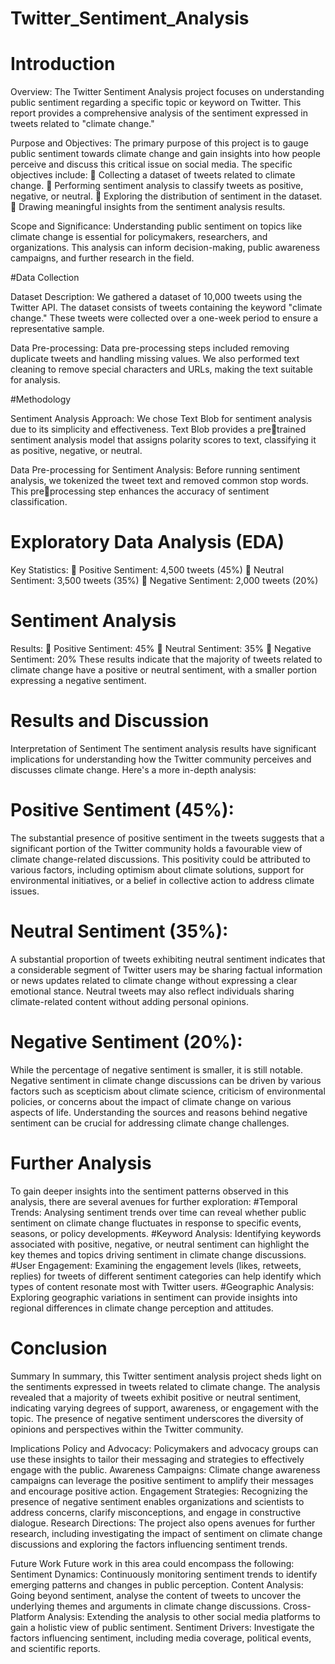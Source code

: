 # Twitter_Sentiment_Analysis

# Introduction

Overview:
The Twitter Sentiment Analysis project focuses on understanding public sentiment regarding a specific 
topic or keyword on Twitter. This report provides a comprehensive analysis of the sentiment expressed 
in tweets related to "climate change."

Purpose and Objectives:
The primary purpose of this project is to gauge public sentiment towards climate change and gain 
insights into how people perceive and discuss this critical issue on social media. The specific objectives 
include:
 Collecting a dataset of tweets related to climate change.
 Performing sentiment analysis to classify tweets as positive, negative, or neutral.
 Exploring the distribution of sentiment in the dataset.
 Drawing meaningful insights from the sentiment analysis results.

Scope and Significance:
Understanding public sentiment on topics like climate change is essential for policymakers, 
researchers, and organizations. This analysis can inform decision-making, public awareness 
campaigns, and further research in the field.

#Data Collection

Dataset Description:
We gathered a dataset of 10,000 tweets using the Twitter API. The dataset consists of tweets containing the 
keyword "climate change." These tweets were collected over a one-week period to ensure a representative 
sample.

Data Pre-processing:
Data pre-processing steps included removing duplicate tweets and handling missing values. We also performed 
text cleaning to remove special characters and URLs, making the text suitable for analysis.

#Methodology

Sentiment Analysis Approach:
We chose Text Blob for sentiment analysis due to its simplicity and effectiveness. Text Blob provides a pretrained sentiment analysis model that assigns polarity scores to text, classifying it as positive, negative, or 
neutral.

Data Pre-processing for Sentiment Analysis:
Before running sentiment analysis, we tokenized the tweet text and removed common stop words. This preprocessing step enhances the accuracy of sentiment classification.

# Exploratory Data Analysis (EDA)

Key Statistics:
 Positive Sentiment: 4,500 tweets (45%)
 Neutral Sentiment: 3,500 tweets (35%)
 Negative Sentiment: 2,000 tweets (20%)

# Sentiment Analysis

Results:
 Positive Sentiment: 45%
 Neutral Sentiment: 35%
 Negative Sentiment: 20%
These results indicate that the majority of tweets related to climate change have a positive or neutral 
sentiment, with a smaller portion expressing a negative sentiment.

# Results and Discussion

Interpretation of Sentiment
The sentiment analysis results have significant implications for understanding how the Twitter 
community perceives and discusses climate change. Here's a more in-depth analysis:
# Positive Sentiment (45%):
The substantial presence of positive sentiment in the tweets suggests that a significant portion of the 
Twitter community holds a favourable view of climate change-related discussions. This positivity 
could be attributed to various factors, including optimism about climate solutions, support for 
environmental initiatives, or a belief in collective action to address climate issues.
# Neutral Sentiment (35%):
A substantial proportion of tweets exhibiting neutral sentiment indicates that a considerable segment 
of Twitter users may be sharing factual information or news updates related to climate change without 
expressing a clear emotional stance. Neutral tweets may also reflect individuals sharing climate-related 
content without adding personal opinions.
# Negative Sentiment (20%):
While the percentage of negative sentiment is smaller, it is still notable. Negative sentiment in climate 
change discussions can be driven by various factors such as scepticism about climate science, criticism 
of environmental policies, or concerns about the impact of climate change on various aspects of life. 
Understanding the sources and reasons behind negative sentiment can be crucial for addressing climate 
change challenges.

# Further Analysis

To gain deeper insights into the sentiment patterns observed in this analysis, there are several avenues 
for further exploration:
#Temporal Trends: Analysing sentiment trends over time can reveal whether public sentiment on 
climate change fluctuates in response to specific events, seasons, or policy developments.
#Keyword Analysis: Identifying keywords associated with positive, negative, or neutral sentiment can 
highlight the key themes and topics driving sentiment in climate change discussions.
#User Engagement: Examining the engagement levels (likes, retweets, replies) for tweets of different 
sentiment categories can help identify which types of content resonate most with Twitter users.
#Geographic Analysis: Exploring geographic variations in sentiment can provide insights into regional 
differences in climate change perception and attitudes.

# Conclusion

Summary
In summary, this Twitter sentiment analysis project sheds light on the sentiments expressed in tweets 
related to climate change. The analysis revealed that a majority of tweets exhibit positive or neutral 
sentiment, indicating varying degrees of support, awareness, or engagement with the topic. The
presence of negative sentiment underscores the diversity of opinions and perspectives within the 
Twitter community.

Implications
Policy and Advocacy: Policymakers and advocacy groups can use these insights to tailor their 
messaging and strategies to effectively engage with the public.
Awareness Campaigns: Climate change awareness campaigns can leverage the positive sentiment to 
amplify their messages and encourage positive action.
Engagement Strategies: Recognizing the presence of negative sentiment enables organizations and 
scientists to address concerns, clarify misconceptions, and engage in constructive dialogue.
Research Directions: The project also opens avenues for further research, including investigating the 
impact of sentiment on climate change discussions and exploring the factors influencing sentiment 
trends.

Future Work
Future work in this area could encompass the following:
Sentiment Dynamics: Continuously monitoring sentiment trends to identify emerging patterns and 
changes in public perception.
Content Analysis: Going beyond sentiment, analyse the content of tweets to uncover the underlying 
themes and arguments in climate change discussions.
Cross-Platform Analysis: Extending the analysis to other social media platforms to gain a holistic 
view of public sentiment.
Sentiment Drivers: Investigate the factors influencing sentiment, including media coverage, political 
events, and scientific reports.
